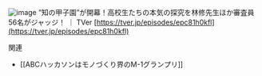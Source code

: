 
![image](https://gyazo.com/5019c24b975eee8b6b1f988b727019be/thumb/1000)
”知の甲子園”が開幕！高校生たちの本気の探究を林修先生ほか審査員56名がジャッジ！ ｜ TVer
[https://tver.jp/episodes/epc81h0kfl](https://tver.jp/episodes/epc81h0kfl)

関連
- [[ABCハッカソンはモノづくり界のM-1グランプリ]]
